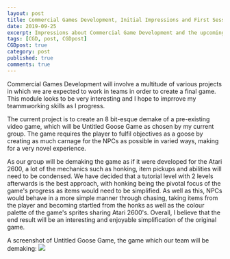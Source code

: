 ```yaml
---
layout: post
title: Commercial Games Development, Initial Impressions and First Session
date: 2019-09-25
excerpt: Impressions about Commercial Game Development and the upcoming project.
tags: [CGD, post, CGDpost]
CGDpost: true
category: post
published: true
comments: true
---
```

Commercial Games Development will involve a multitude of various projects in which we are expected to work in teams in order to create a final game. This module looks to be very interesting and I hope to imprrove my teammworking skills as I progress. 

The current project is to create an 8 bit-esque demake of a pre-existing video game, which will be Untitled Goose Game as chosen by my current group. The game requires the player to fulfil objectives as a goose by creating as much carnage for the NPCs as possible in varied ways, making for a very novel experience. 

As our group will be demaking the game as if it were developed for the Atari 2600, a lot of the mechanics such as honking, item pickups and abilities will need to be condensed. We have decided that a tutorial level with 2 levels afterwards is the best approach, with honking being the pivotal focus of the game's progress as items would need to be simplified. As well as this, NPCs would behave in a more simple manner through chasing, taking items from the player and becoming startled from the honks as well as the colour palette of the game's sprites sharing Atari 2600's. Overall, I believe that the end result will be an interesting and enjoyable simplification of the original game.


A screenshot of Untitled Goose Game, the game which our team will be demaking:
<a href="https://i.imgur.com/lfLkYqB.jpg"><img src="https://i.imgur.com/lfLkYqB.jpg"></a>